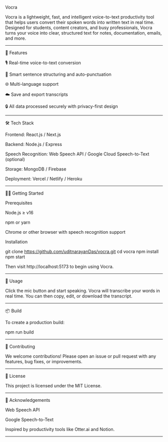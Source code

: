 Vocra

Vocra is a lightweight, fast, and intelligent voice-to-text productivity tool that helps users convert their spoken words into written text in real time. Designed for students, content creators, and busy professionals, Vocra turns your voice into clear, structured text for notes, documentation, emails, and more.


---

🚀 Features

🎙️ Real-time voice-to-text conversion

🧠 Smart sentence structuring and auto-punctuation

🌐 Multi-language support

☁️ Save and export transcripts

🔒 All data processed securely with privacy-first design



---

🛠️ Tech Stack

Frontend: React.js / Next.js

Backend: Node.js / Express

Speech Recognition: Web Speech API / Google Cloud Speech-to-Text (optional)

Storage: MongoDB / Firebase

Deployment: Vercel / Netlify / Heroku



---

🧑‍💻 Getting Started

Prerequisites

Node.js ≥ v16

npm or yarn

Chrome or other browser with speech recognition support


Installation

git clone https://github.com/uditnarayanDas/vocra.git
cd vocra
npm install
npm start

Then visit http://localhost:5173 to begin using Vocra.


---

🧪 Usage

Click the mic button and start speaking. Vocra will transcribe your words in real time. You can then copy, edit, or download the transcript.


---

📦 Build

To create a production build:

npm run build


---

🤝 Contributing

We welcome contributions! Please open an issue or pull request with any features, bug fixes, or improvements.


---

📄 License

This project is licensed under the MIT License.


---

🙏 Acknowledgements

Web Speech API

Google Speech-to-Text

Inspired by productivity tools like Otter.ai and Notion.



---
    

